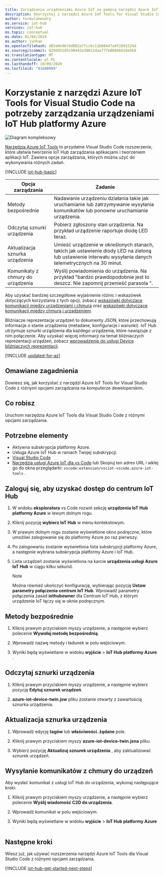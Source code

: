 ```yaml
---
title: Zarządzanie urządzeniami Azure IoT za pomocą narzędzi Azure IoT Tools for programu vscode
description: Skorzystaj z narzędzi Azure IoT Tools for Visual Studio Code for Azure IoT Hub Device Management, korzystając z metod bezpośrednich i opcji zarządzania żądanymi właściwościami sznurka.
author: formulahendry
ms.service: iot-hub
services: iot-hub
ms.topic: conceptual
ms.date: 01/04/2019
ms.author: junhan
ms.openlocfilehash: d85e0e967dd802a77ccbc11b884d7a9f2891524d
ms.sourcegitcommit: 829d951d5c90442a38012daaf77e86046018e5b9
ms.translationtype: MT
ms.contentlocale: pl-PL
ms.lasthandoff: 10/09/2020
ms.locfileid: "81688099"
---
```

# <a name="use-azure-iot-tools-for-visual-studio-code-for-azure-iot-hub-device-management"></a>Korzystanie z narzędzi Azure IoT Tools for Visual Studio Code na potrzeby zarządzania urządzeniami IoT Hub platformy Azure

![Diagram kompleksowy](media/iot-hub-get-started-e2e-diagram/2.png)

[Narzędzia Azure IoT Tools](https://marketplace.visualstudio.com/items?itemName=vsciot-vscode.azure-iot-tools) to przydatne Visual Studio Code rozszerzenie, które ułatwia tworzenie IoT Hub zarządzania aplikacjami i tworzeniem aplikacji IoT. Zawiera opcje zarządzania, których można użyć do wykonywania różnych zadań.

[!INCLUDE [iot-hub-basic](../../includes/iot-hub-basic-whole.md)]

| Opcja zarządzania          | Zadanie                    |
|----------------------------|--------------------------------|
| Metody bezpośrednie             | Nadawanie urządzeniu działania takie jak uruchamianie lub zatrzymywanie wysyłania komunikatów lub ponowne uruchamianie urządzenia.                                        |
| Odczytaj sznurki urządzenia           | Pobierz zgłoszony stan urządzenia. Na przykład urządzenie raportuje diodę LED teraz.                                    |
| Aktualizacja sznurka urządzenia         | Umieść urządzenie w określonych stanach, takich jak ustawienie diody LED na zieloną lub ustawienie interwału wysyłania danych telemetrycznych na 30 minut.         |
| Komunikaty z chmury do urządzenia   | Wyślij powiadomienia do urządzenia. Na przykład "bardzo prawdopodobnie jest to deszcz. Nie zapomnij przenieść parasola ".              |

Aby uzyskać bardziej szczegółowe wyjaśnienie różnic i wskazówek dotyczących korzystania z tych opcji, zobacz [wskazówki dotyczące komunikacji między urządzeniami i chmurą](iot-hub-devguide-d2c-guidance.md) oraz [wskazówki dotyczące komunikacji między chmurą i urządzeniem](iot-hub-devguide-c2d-guidance.md).

Bliźniacze reprezentacje urządzeń to dokumenty JSON, które przechowują informacje o stanie urządzenia (metadane, konfiguracje i warunki). IoT Hub utrzymuje sznurki urządzenia dla każdego urządzenia, które nawiązuje z nim połączenie. Aby uzyskać więcej informacji na temat bliźniaczych reprezentacji urządzeń, zobacz [wprowadzenie do usługi Device bliźniaczych reprezentacji](iot-hub-node-node-twin-getstarted.md).

[!INCLUDE [updated-for-az](../../includes/updated-for-az.md)]

## <a name="what-you-learn"></a>Omawiane zagadnienia

Dowiesz się, jak korzystać z narzędzi Azure IoT Tools for Visual Studio Code z różnymi opcjami zarządzania na komputerze deweloperskim.

## <a name="what-you-do"></a>Co robisz

Uruchom narzędzia Azure IoT Tools dla Visual Studio Code z różnymi opcjami zarządzania.

## <a name="what-you-need"></a>Potrzebne elementy

* Aktywna subskrypcja platformy Azure.
* Usługa Azure IoT Hub w ramach Twojej subskrypcji.
* [Visual Studio Code](https://code.visualstudio.com/)
* [Narzędzia usługi Azure IoT dla vs Code](https://marketplace.visualstudio.com/items?itemName=vsciot-vscode.azure-iot-tools) lub Skopiuj ten adres URL i wklej go do okna przeglądarki: `vscode:extension/vsciot-vscode.azure-iot-tools` .

## <a name="sign-in-to-access-your-iot-hub"></a>Zaloguj się, aby uzyskać dostęp do centrum IoT Hub

1. W widoku **eksploratora** vs Code rozwiń sekcję **urządzenia IoT Hub platformy Azure** w lewym dolnym rogu.

2. Kliknij pozycję **wybierz IoT Hub** w menu kontekstowym.

3. W prawym dolnym rogu zostanie wyświetlone okno podręczne, które umożliwi zalogowanie się do platformy Azure po raz pierwszy.

4. Po zalogowaniu zostanie wyświetlona lista subskrypcji platformy Azure, a następnie wybrana subskrypcja platformy Azure i IoT Hub.

5. Lista urządzeń zostanie wyświetlona na karcie **urządzenia usługi Azure IoT Hub** w ciągu kilku sekund.

   > [!Note]
   > Można również ukończyć konfigurację, wybierając pozycję **Ustaw parametry połączenia centrum IoT Hub**. Wprowadź parametry połączenia zasad **iothubowner** dla Centrum IoT Hub, z którym urządzenie IoT łączy się w oknie podręcznym.

## <a name="direct-methods"></a>Metody bezpośrednie

1. Kliknij prawym przyciskiem myszy urządzenie, a następnie wybierz polecenie **Wywołaj metodę bezpośrednią**. 

2. Wprowadź nazwę metody i ładunek w polu wejściowym.

3. Wyniki będą wyświetlane w widoku **wyjście**  >  **IoT Hub platformy Azure** .

## <a name="read-device-twin"></a>Odczytaj sznurki urządzenia

1. Kliknij prawym przyciskiem myszy urządzenie, a następnie wybierz pozycję **Edytuj sznurek urządzeń**. 

2. **azure-iot-device-twin.jsw** pliku zostanie otwarty z zawartością sznurka urządzenia.

## <a name="update-device-twin"></a>Aktualizacja sznurka urządzenia

1. Wprowadź edycję **tagów** lub **właściwości. żądane** pole.

2. Kliknij prawym przyciskiem myszy **azure-iot-device-twin.jsna** pliku.

3. Wybierz pozycję **Aktualizuj sznurek urządzenia** , aby zaktualizować sznurek urządzeń.

## <a name="send-cloud-to-device-messages"></a>Wysyłanie komunikatów z chmury do urządzeń

Aby wysłać komunikat z usługi IoT Hub do urządzenia, wykonaj następujące kroki:
 
1. Kliknij prawym przyciskiem myszy urządzenie, a następnie wybierz polecenie **Wyślij wiadomość C2D do urządzenia**. 

2. Wprowadź komunikat w polu wejściowym.

3. Wyniki będą wyświetlane w widoku **wyjście**  >  **IoT Hub platformy Azure** .

## <a name="next-steps"></a>Następne kroki

Wiesz już, jak używać rozszerzenia narzędzi Azure IoT Tools dla Visual Studio Code z różnymi opcjami zarządzania.

[!INCLUDE [iot-hub-get-started-next-steps](../../includes/iot-hub-get-started-next-steps.md)]
